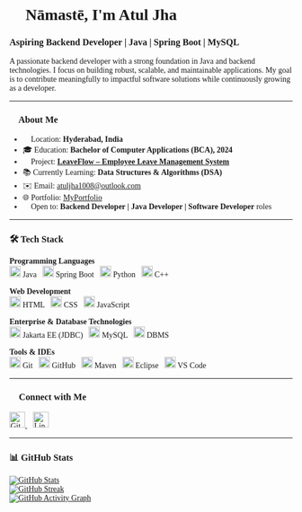 <div style="font-family:Georgia, serif;">

# 🙏 Nāmastē, I'm Atul Jha  
### Aspiring Backend Developer | Java | Spring Boot | MySQL

A passionate backend developer with a strong foundation in Java and backend technologies. I focus on building robust, scalable, and maintainable applications. My goal is to contribute meaningfully to impactful software solutions while continuously growing as a developer.

---

### 👤 About Me

- 📍 Location: **Hyderabad, India**  
- 🎓 Education: **Bachelor of Computer Applications (BCA), 2024**  
- 💼 Project: [**LeaveFlow – Employee Leave Management System**](http://LeaveFlow.com)  
- 📚 Currently Learning: **Data Structures & Algorithms (DSA)**  
- ✉️ Email: [atuljha1008@outlook.com](mailto:atuljha1008@outlook.com)  
- 🌐 Portfolio: [MyPortfolio](http://abc.com)  
- 🤝 Open to: **Backend Developer | Java Developer | Software Developer** roles

---

### 🛠️ Tech Stack

**Programming Languages**  
<img src="https://raw.githubusercontent.com/danielcranney/readme-generator/main/public/icons/skills/java-colored.svg" width="20" /> Java &nbsp;
<img src="https://cdn.jsdelivr.net/gh/devicons/devicon/icons/spring/spring-original.svg" width="20" /> Spring Boot &nbsp;
<img src="https://raw.githubusercontent.com/danielcranney/readme-generator/main/public/icons/skills/python-colored.svg" width="20" /> Python &nbsp;
<img src="https://raw.githubusercontent.com/danielcranney/readme-generator/main/public/icons/skills/cplusplus-colored.svg" width="20" /> C++

**Web Development**  
<img src="https://raw.githubusercontent.com/danielcranney/readme-generator/main/public/icons/skills/html5-colored.svg" width="20" /> HTML &nbsp;
<img src="https://raw.githubusercontent.com/danielcranney/readme-generator/main/public/icons/skills/css3-colored.svg" width="20" /> CSS &nbsp;
<img src="https://raw.githubusercontent.com/danielcranney/readme-generator/main/public/icons/skills/javascript-colored.svg" width="20" /> JavaScript

**Enterprise & Database Technologies**  
<img src="https://cdn.jsdelivr.net/gh/devicons/devicon/icons/java/java-original.svg" width="20" /> Jakarta EE (JDBC) &nbsp;
<img src="https://raw.githubusercontent.com/danielcranney/readme-generator/main/public/icons/skills/mysql-colored.svg" width="20" /> MySQL &nbsp;
<img src="https://img.icons8.com/color/48/000000/database.png" width="20" /> DBMS

**Tools & IDEs**  
<img src="https://raw.githubusercontent.com/danielcranney/readme-generator/main/public/icons/skills/git-colored.svg" width="20" /> Git &nbsp;
<img src="https://raw.githubusercontent.com/danielcranney/readme-generator/main/public/icons/socials/github.svg" width="20" /> GitHub &nbsp;
<img src="https://cdn.jsdelivr.net/gh/devicons/devicon/icons/maven/maven-original.svg" width="20" /> Maven &nbsp;
<img src="https://cdn.jsdelivr.net/gh/devicons/devicon/icons/eclipse/eclipse-original.svg" width="20" /> Eclipse &nbsp;
<img src="https://img.icons8.com/color/48/000000/visual-studio-code-2019.png" width="20" /> VS Code

---

### 🔗 Connect with Me

<p align="left">
  <a href="https://github.com/atuljhadev" target="_blank">
    <img src="https://raw.githubusercontent.com/danielcranney/readme-generator/main/public/icons/socials/github.svg" width="28" height="28" alt="GitHub" />
  </a>&nbsp;&nbsp;
  <a href="https://www.linkedin.com/in/iatuljhadev" target="_blank">
    <img src="https://raw.githubusercontent.com/danielcranney/readme-generator/main/public/icons/socials/linkedin.svg" width="28" height="28" alt="LinkedIn" />
  </a>
</p>

---

### 📊 GitHub Stats

<a href="https://github.com/atuljhadev">
  <img src="https://github-readme-stats.vercel.app/api?username=atuljhadev&show_icons=true&count_private=true&theme=radical" alt="GitHub Stats" />
</a>
<br/>
<a href="https://github.com/atuljhadev">
  <img src="https://github-readme-streak-stats.herokuapp.com/?user=atuljhadev&theme=radical" alt="GitHub Streak" />
</a>
<br/>
<a href="https://github.com/atuljhadev">
  <img src="https://github-readme-activity-graph.vercel.app/graph?username=atuljhadev&bg_color=1c1917&color=ffffff&line=0891b2&point=ffffff&area=true&hide_border=true&custom_title=GitHub%20Activity%20Graph" alt="GitHub Activity Graph" />
</a>

</div>
